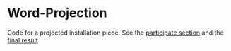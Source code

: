 # Word-Projection
Code for a projected installation piece. See the [participate section](www.christianbroms.com/projection/participate.html) and the [final result](www.christianbroms.com/projection/words-display.html)
